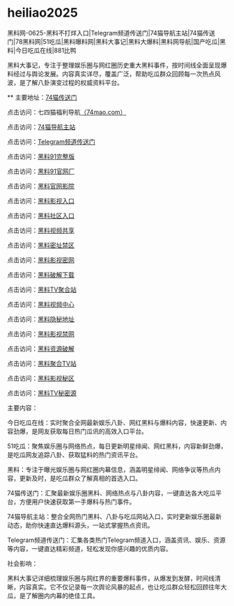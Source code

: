 # heiliao2025
黑料网-0625-黑料不打烊入口|Telegram频道传送门|74猫导航主站|74猫传送门|78黑料网|51吃瓜|黑料曝料网|黑料大事记|黑料大爆料|黑料网导航|国产吃瓜|黑料|今日吃瓜在线|881比鸭

黑料大事记，专注于整理娱乐圈与网红圈历史重大黑料事件，按时间线全面呈现爆料经过与舆论发展。内容真实详尽，覆盖广泛，帮助吃瓜群众回顾每一次热点风波，是了解八卦演变过程的权威资料平台。

** 主要地址：<a href="https://74mao.com/">74猫传送门</a>

点击访问：七四猫福利导航<a href="https://74mao.com/">（74mao.com）</a>

点击访问：<a href="https://74mao.com/">74猫导航主站</a>

点击访问：<a href="https://74mao.com/">Telegram频道传送门</a>

点击访问：<a href="https://hj-700.pages.dev/">黑料91完整版</a>

点击访问：<a href="https://hj-712.pages.dev/">黑料91官网厂</a>

点击访问：<a href="https://aw10-09.pages.dev/">黑料官网影院</a>

点击访问：<a href="https://aw1-10.pages.dev/">黑料影视入口</a>

点击访问：<a href="https://aw2-10.pages.dev/">黑料社区入口</a>

点击访问：<a href="https://aw3-10.pages.dev/">黑料视频共享</a>

点击访问：<a href="https://aw4-10.pages.dev/">黑料密址禁区</a>

点击访问：<a href="https://aw5-10.pages.dev/">黑料影视密网</a>

点击访问：<a href="https://aw6-10.pages.dev/">黑料破解下载</a>

点击访问：<a href="https://aw7-10.pages.dev/">黑料TV聚合站</a>

点击访问：<a href="https://aw3-09.pages.dev/">黑料视频中心</a>

点击访问：<a href="https://aw4-09.pages.dev/">黑料隐秘地址</a>

点击访问：<a href="https://aw5-09.pages.dev/">黑料影视禁网</a>

点击访问：<a href="https://aw6-09.pages.dev/">黑料资源破解</a>

点击访问：<a href="https://aw7-09.pages.dev/">黑料聚合TV站</a>

点击访问：<a href="https://aw8-09.pages.dev/">黑料影视秘区</a>

点击访问：<a href="https://aw9-09.pages.dev/">黑料TV秘密源</a>

主要内容：

今日吃瓜在线：实时聚合全网最新娱乐八卦、网红黑料与爆料内容，快速更新、内容劲爆，是网友获取每日热门瓜讯的高效入口平台。

51吃瓜：聚焦娱乐圈与网络热点，每日更新明星绯闻、网红黑料，内容新鲜劲爆，是吃瓜网友追踪八卦、获取猛料的热门资讯平台。

黑料：专注于曝光娱乐圈与网红圈内幕信息，涵盖明星绯闻、网络争议等热点内容，更新及时，是吃瓜群众了解真相的首选入口。

74猫传送门：汇聚最新娱乐圈黑料、网络热点与八卦内容，一键直达各大吃瓜平台，方便用户快速获取第一手爆料与热门事件。

74猫导航主站：整合全网热门黑料、八卦与吃瓜网站入口，实时更新娱乐圈最新动态，助你快速直达爆料源头，一站式掌握热点资讯。

Telegram频道传送门：汇集各类热门Telegram频道入口，涵盖资讯、娱乐、资源等内容，一键直达精彩频道，轻松发现你感兴趣的优质内容。

社会影响：

黑料大事记详细梳理娱乐圈与网红界的重要爆料事件，从爆发到发酵，时间线清晰，内容真实。它不仅记录每一次舆论风暴的起点，也让吃瓜群众轻松回顾往年大瓜，是了解圈内内幕的绝佳工具。

<span style="display:none;">[Canonical link](https://github.com/vivi20250625/vivi11）</span>
